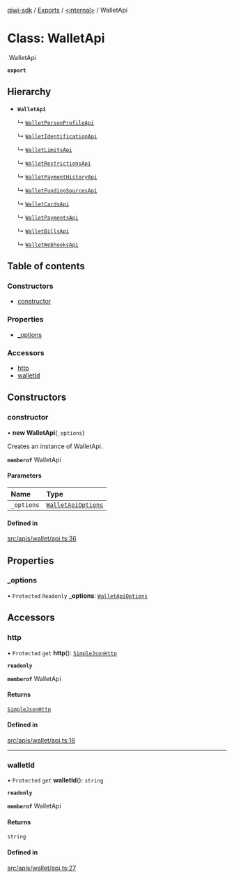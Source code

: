 [qiwi-sdk](../README.md) / [Exports](../modules.md) / [<internal\>](../modules/internal_.md) / WalletApi

# Class: WalletApi

[<internal>](../modules/internal_.md).WalletApi

**`export`**

## Hierarchy

- **`WalletApi`**

  ↳ [`WalletPersonProfileApi`](internal_.WalletPersonProfileApi.md)

  ↳ [`WalletIdentificationApi`](internal_.WalletIdentificationApi.md)

  ↳ [`WalletLimitsApi`](internal_.WalletLimitsApi.md)

  ↳ [`WalletRestrictionsApi`](internal_.WalletRestrictionsApi.md)

  ↳ [`WalletPaymentHistoryApi`](internal_.WalletPaymentHistoryApi.md)

  ↳ [`WalletFundingSourcesApi`](internal_.WalletFundingSourcesApi.md)

  ↳ [`WalletCardsApi`](internal_.WalletCardsApi.md)

  ↳ [`WalletPaymentsApi`](internal_.WalletPaymentsApi.md)

  ↳ [`WalletBillsApi`](internal_.WalletBillsApi.md)

  ↳ [`WalletWebhooksApi`](internal_.WalletWebhooksApi.md)

## Table of contents

### Constructors

- [constructor](internal_.WalletApi.md#constructor)

### Properties

- [\_options](internal_.WalletApi.md#_options)

### Accessors

- [http](internal_.WalletApi.md#http)
- [walletId](internal_.WalletApi.md#walletid)

## Constructors

### constructor

• **new WalletApi**(`_options`)

Creates an instance of WalletApi.

**`memberof`** WalletApi

#### Parameters

| Name | Type |
| :------ | :------ |
| `_options` | [`WalletApiOptions`](../interfaces/QIWI.WalletApiOptions.md) |

#### Defined in

[src/apis/wallet/api.ts:36](https://github.com/AlexXanderGrib/node-qiwi-sdk/blob/0783ca8/src/apis/wallet/api.ts#L36)

## Properties

### \_options

• `Protected` `Readonly` **\_options**: [`WalletApiOptions`](../interfaces/QIWI.WalletApiOptions.md)

## Accessors

### http

• `Protected` `get` **http**(): [`SimpleJsonHttp`](internal_.SimpleJsonHttp.md)

**`readonly`**

**`memberof`** WalletApi

#### Returns

[`SimpleJsonHttp`](internal_.SimpleJsonHttp.md)

#### Defined in

[src/apis/wallet/api.ts:16](https://github.com/AlexXanderGrib/node-qiwi-sdk/blob/0783ca8/src/apis/wallet/api.ts#L16)

___

### walletId

• `Protected` `get` **walletId**(): `string`

**`readonly`**

**`memberof`** WalletApi

#### Returns

`string`

#### Defined in

[src/apis/wallet/api.ts:27](https://github.com/AlexXanderGrib/node-qiwi-sdk/blob/0783ca8/src/apis/wallet/api.ts#L27)
